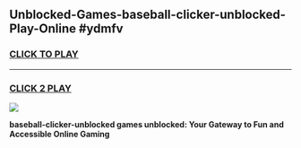 
## Unblocked-Games-baseball-clicker-unblocked-Play-Online #ydmfv
<h3>
<a href="https://news.freeplayer.one?title=baseball-clicker-unblocked&ref=3">CLICK TO PLAY</a></h3>
<hr>

<h3>
<a href="https://news.freeplayer.one?title=baseball-clicker-unblocked&ref=3">CLICK 2 PLAY</a>
  
</h3>

<a href="https://news.freeplayer.one?title=baseball-clicker-unblocked&ref=3"><img src="https://clearcache.store/games.png"></a>


**baseball-clicker-unblocked games unblocked: Your Gateway to Fun and Accessible Online Gaming**
